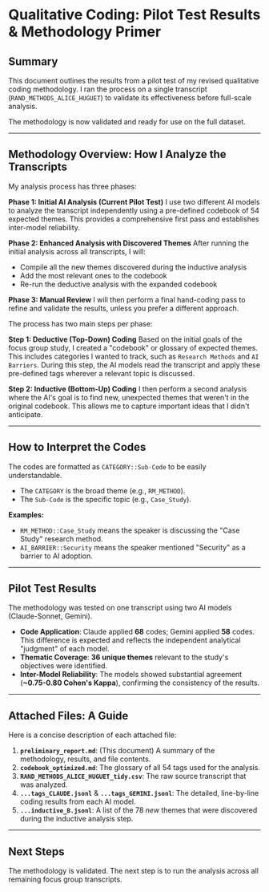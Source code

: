 # Qualitative Coding: Pilot Test Results & Methodology Primer

## Summary

This document outlines the results from a pilot test of my revised qualitative coding methodology. I ran the process on a single transcript (`RAND_METHODS_ALICE_HUGUET`) to validate its effectiveness before full-scale analysis.

The methodology is now validated and ready for use on the full dataset.

---

## Methodology Overview: How I Analyze the Transcripts

My analysis process has three phases:

**Phase 1: Initial AI Analysis (Current Pilot Test)**
I use two different AI models to analyze the transcript independently using a pre-defined codebook of 54 expected themes. This provides a comprehensive first pass and establishes inter-model reliability.

**Phase 2: Enhanced Analysis with Discovered Themes**
After running the initial analysis across all transcripts, I will:
- Compile all the new themes discovered during the inductive analysis
- Add the most relevant ones to the codebook
- Re-run the deductive analysis with the expanded codebook

**Phase 3: Manual Review**
I will then perform a final hand-coding pass to refine and validate the results, unless you prefer a different approach.

The process has two main steps per phase:

**Step 1: Deductive (Top-Down) Coding**
Based on the initial goals of the focus group study, I created a "codebook" or glossary of expected themes. This includes categories I wanted to track, such as `Research Methods` and `AI Barriers`. During this step, the AI models read the transcript and apply these pre-defined tags wherever a relevant topic is discussed.

**Step 2: Inductive (Bottom-Up) Coding**
I then perform a second analysis where the AI's goal is to find new, unexpected themes that weren't in the original codebook. This allows me to capture important ideas that I didn't anticipate.

---

## How to Interpret the Codes

The codes are formatted as `CATEGORY::Sub-Code` to be easily understandable.

*   The `CATEGORY` is the broad theme (e.g., `RM_METHOD`).
*   The `Sub-Code` is the specific topic (e.g., `Case_Study`).

**Examples:**
*   `RM_METHOD::Case_Study` means the speaker is discussing the "Case Study" research method.
*   `AI_BARRIER::Security` means the speaker mentioned "Security" as a barrier to AI adoption.

---

## Pilot Test Results

The methodology was tested on one transcript using two AI models (Claude-Sonnet, Gemini).

*   **Code Application**: Claude applied **68** codes; Gemini applied **58** codes. This difference is expected and reflects the independent analytical "judgment" of each model.
*   **Thematic Coverage**: **36 unique themes** relevant to the study's objectives were identified.
*   **Inter-Model Reliability**: The models showed substantial agreement (**~0.75-0.80 Cohen's Kappa**), confirming the consistency of the results.

---

## Attached Files: A Guide

Here is a concise description of each attached file:

1.  **`preliminary_report.md`**: (This document) A summary of the methodology, results, and file contents.
2.  **`codebook_optimized.md`**: The glossary of all 54 tags used for the analysis.
3.  **`RAND_METHODS_ALICE_HUGUET_tidy.csv`**: The raw source transcript that was analyzed.
4.  **`...tags_CLAUDE.jsonl`** & **`...tags_GEMINI.jsonl`**: The detailed, line-by-line coding results from each AI model.
5.  **`...inductive_B.jsonl`**: A list of the 78 *new* themes that were discovered during the inductive analysis step.

---

## Next Steps

The methodology is validated. The next step is to run the analysis across all remaining focus group transcripts. 